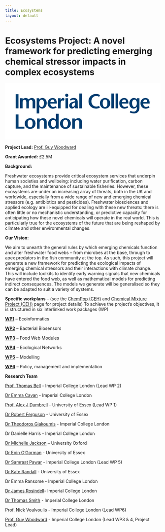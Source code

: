 ```yaml
---
title: Ecosystems
layout: default
---
```


# Ecosystems Project: A novel framework for predicting emerging chemical stressor impacts in complex ecosystems 

![](/assets/img/imperial-logo.svg)


**Project Lead:** [Prof. Guy Woodward](https://www.imperial.ac.uk/people/guy.woodward)

**Grant Awarded:** £2.5M

**Background:** 

Freshwater ecosystems provide critical ecosystem services that underpin human societies and wellbeing: including water purification, carbon capture, and the maintenance of sustainable fisheries. However, these ecosystems are under an increasing array of threats, both in the UK and worldwide, especially from a wide range of new and emerging chemical stressors (e.g. antibiotics and pesticides). Freshwater biosciences and applied ecology are ill-equipped for dealing with these new threats: there is often little or no mechanistic understanding, or predictive capacity for anticipating how these novel chemicals will operate in the real world. This is particularly true for the ecosystems of the future that are being reshaped by climate and other environmental changes. 

**Our Vision:**  

We aim to unearth the general rules by which emerging chemicals function and alter freshwater food webs – from microbes at the base, through to apex predators in the fish community at the top. As such, this project will generate a new framework for predicting the ecological impacts of emerging chemical stressors and their interactions with climate change. This will include toolkits to identify early warning signals that new chemicals have entered the food web, as well as mathematical models for predicting indirect consequences. The models we generate will be generalised so they can be adapted to suit a variety of systems.  

**Specific workplans** – (see the [ChemPop (CEH)](/ChemPop.md) and [Chemical Mixture Project (CEH)](/ChemMix.md) page for project details)
To achieve the project’s objectives, it is structured in six interlinked work packages (WP)

[**WP1**](/WP1.md) – Ecoinformatics

[**WP2**](/WP2.md) – Bacterial Biosensors

[**WP3**](/WP3.md) – Food Web Modules

[**WP4**](/WP4.md) – Ecological Networks

[**WP5**](/WP5.md) – Modelling

[**WP6**](/WP6.md) – Policy, management and implementation


**Research Team**

[Prof. Thomas Bell](https://www.imperial.ac.uk/people/thomas.bell) - Imperial College London (Lead WP 2)

[Dr Emma Cavan](https://www.imperial.ac.uk/people/e.cavan) - Imperial College London

[Prof. Alex J Dumbrell](https://www.essex.ac.uk/people/dumbr85003/alex-dumbrell) - University of Essex (Lead WP 1)

[Dr Robert Ferguson](https://www.essex.ac.uk/people/fergu10501/robert-ferguson) - University of Essex

[Dr Theodoros Giakoumis](https://www.imperial.ac.uk/people/theodoros.giakoumis13) - Imperial College London

Dr Danielle Harris - Imperial College London

[Dr Michelle Jackson](https://www.zoo.ox.ac.uk/people/dr-michelle-jackson) – University Oxford

[Dr Eoin O’Gorman]("https://www.essex.ac.uk/people/ogorm99208/eoin-o-gorman) - University of Essex

[Dr Samraat Pawar](https://www.imperial.ac.uk/people/s.pawar) - Imperial College London (Lead WP 5)

[Dr Kate Randall](https://www.essex.ac.uk/people/randa81609/kate-randall) - University of Essex

Dr Emma Ransome - Imperial College London

[Dr James Rosindell](https://www.imperial.ac.uk/people/j.rosindell)- Imperial College London

[Dr Thomas Smith](https://www.imperial.ac.uk/people/thomas.smith1) - Imperial College London

[Prof. Nick Voulvoulis](https://www.imperial.ac.uk/people/n.voulvoulis) - Imperial College London (Lead WP6)

[Prof. Guy Woodward](https://www.imperial.ac.uk/people/guy.woodward) - Imperial College London (Lead WP3 & 4, Project Lead)



